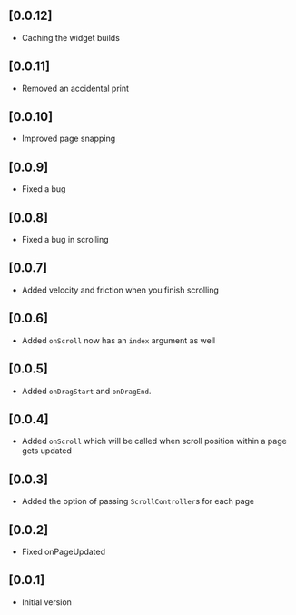 ## [0.0.12]

* Caching the widget builds

## [0.0.11]

* Removed an accidental print

## [0.0.10]

* Improved page snapping

## [0.0.9]

* Fixed a bug

## [0.0.8]

* Fixed a bug in scrolling

## [0.0.7]

* Added velocity and friction when you finish scrolling

## [0.0.6]

* Added `onScroll` now has an `index` argument as well

## [0.0.5]

* Added `onDragStart` and `onDragEnd`.

## [0.0.4]

* Added `onScroll` which will be called when scroll position within a page gets updated

## [0.0.3]

* Added the option of passing `ScrollController`s for each page

## [0.0.2]

* Fixed onPageUpdated

## [0.0.1]

* Initial version
